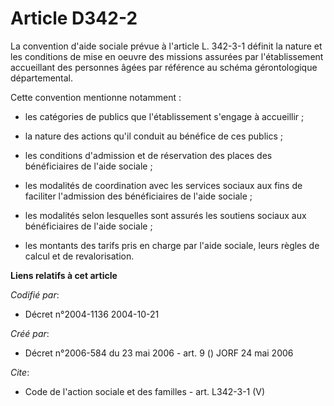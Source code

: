 # Article D342-2

La convention d'aide sociale prévue à l'article L. 342-3-1 définit la nature et les conditions de mise en oeuvre des missions
assurées par l'établissement accueillant des personnes âgées par référence au schéma gérontologique départemental. 

Cette convention mentionne notamment :

- les catégories de publics que l'établissement s'engage à accueillir ;

- la nature des actions qu'il conduit au bénéfice de ces publics ;

- les conditions d'admission et de réservation des places des bénéficiaires de l'aide sociale ;

- les modalités de coordination avec les services sociaux aux fins de faciliter l'admission des bénéficiaires de l'aide
sociale ;

- les modalités selon lesquelles sont assurés les soutiens sociaux aux bénéficiaires de l'aide sociale ;

- les montants des tarifs pris en charge par l'aide sociale, leurs règles de calcul et de revalorisation.

**Liens relatifs à cet article**

_Codifié par_:

  - Décret n°2004-1136 2004-10-21

_Créé par_:

  - Décret n°2006-584 du 23 mai 2006 - art. 9 () JORF 24 mai 2006

_Cite_:

  - Code de l'action sociale et des familles - art. L342-3-1 (V)
